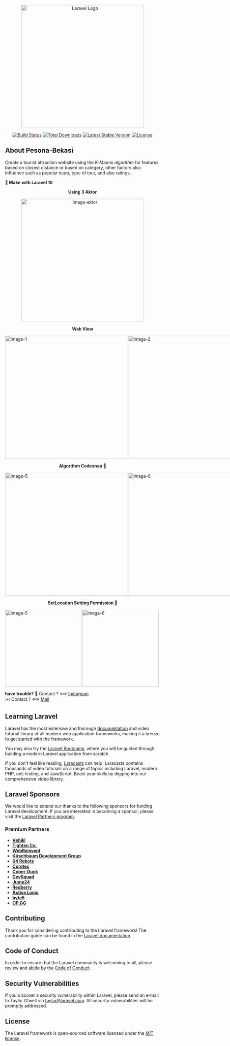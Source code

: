 <p align="center"><a href="https://laravel.com" target="_blank"><img src="https://raw.githubusercontent.com/laravel/art/master/logo-lockup/5%20SVG/2%20CMYK/1%20Full%20Color/laravel-logolockup-cmyk-red.svg" width="400" alt="Laravel Logo"></a></p>

<p align="center">
<a href="https://github.com/laravel/framework/actions"><img src="https://github.com/laravel/framework/workflows/tests/badge.svg" alt="Build Status"></a>
<a href="https://packagist.org/packages/laravel/framework"><img src="https://img.shields.io/packagist/dt/laravel/framework" alt="Total Downloads"></a>
<a href="https://packagist.org/packages/laravel/framework"><img src="https://img.shields.io/packagist/v/laravel/framework" alt="Latest Stable Version"></a>
<a href="https://packagist.org/packages/laravel/framework"><img src="https://img.shields.io/packagist/l/laravel/framework" alt="License"></a>
</p>

## About Pesona-Bekasi

Create a tourist attraction website using the <i>K-Means algorithm</i> for features based on closest distance or based on category, other factors also influence such as popular tours, type of tour, and also ratings.

**📌 Make with Laravel 10**

<p align="center"> <b>Using 3 Aktor</b> </p>

<p align="center">
  <img src="https://github.com/user-attachments/assets/d3364eb3-74c4-42ef-bb12-fe0f2947976d" width="400" alt="image-aktor">
</p>

<p align="center"> <b>Web View</b> </p>

<p style="display:flex">
  <img src="https://github.com/user-attachments/assets/94962234-35a6-400f-b43b-459af5cc429e" width="400" alt="image-1">
  <img src="https://github.com/user-attachments/assets/ced82965-a6d9-4a06-b5fc-ee814097b2bd" width="400" alt="image-2">
  <img src="https://github.com/user-attachments/assets/e3be5e13-a1b5-4699-bc0c-bb84822d29e6" width="400" alt="image-3">
  <img src="https://github.com/user-attachments/assets/0c8df69e-ba25-4315-af5f-a373aa6618c6" width="400" alt="image-4">
</p>

<p align="center"> <b>Algorithm Codesnap 📸</b> </p>

<p style="display:flex">
  <img src="https://github.com/user-attachments/assets/f6aa3763-4428-4b8b-972c-1360d2b91414" width="400" height="400" alt="image-5">
  <img src="https://github.com/user-attachments/assets/f444294c-21e9-40a7-a071-3d4602b576bf" width="400" height="400" alt="image-6">
</p>

<p align="center"> <b>SetLocation Setting Permission 🔐</b> </p>

<p style="display:flex">
  <img src="https://github.com/user-attachments/assets/2c09bdcd-8c61-4af1-a95c-6766e39ec05b" width="250" height="250" alt="image-5">
  <img src="https://github.com/user-attachments/assets/18c2d858-9385-46b4-a0eb-bfea56b36013" width="250" height="250" alt="image-6">
</p>

**have trouble?**
📲 Contact ? <==> <a href="https://www.instagram.com/spacecode.id/" target="_blank">Instagram</a> <br>
✉️ Contact ? <==> <a href="mailto:im.afjani@gmail.com" target="_blank">Mail</a>

## Learning Laravel

Laravel has the most extensive and thorough [documentation](https://laravel.com/docs) and video tutorial library of all modern web application frameworks, making it a breeze to get started with the framework.

You may also try the [Laravel Bootcamp](https://bootcamp.laravel.com), where you will be guided through building a modern Laravel application from scratch.

If you don't feel like reading, [Laracasts](https://laracasts.com) can help. Laracasts contains thousands of video tutorials on a range of topics including Laravel, modern PHP, unit testing, and JavaScript. Boost your skills by digging into our comprehensive video library.

## Laravel Sponsors

We would like to extend our thanks to the following sponsors for funding Laravel development. If you are interested in becoming a sponsor, please visit the [Laravel Partners program](https://partners.laravel.com).

### Premium Partners

- **[Vehikl](https://vehikl.com/)**
- **[Tighten Co.](https://tighten.co)**
- **[WebReinvent](https://webreinvent.com/)**
- **[Kirschbaum Development Group](https://kirschbaumdevelopment.com)**
- **[64 Robots](https://64robots.com)**
- **[Curotec](https://www.curotec.com/services/technologies/laravel/)**
- **[Cyber-Duck](https://cyber-duck.co.uk)**
- **[DevSquad](https://devsquad.com/hire-laravel-developers)**
- **[Jump24](https://jump24.co.uk)**
- **[Redberry](https://redberry.international/laravel/)**
- **[Active Logic](https://activelogic.com)**
- **[byte5](https://byte5.de)**
- **[OP.GG](https://op.gg)**

## Contributing

Thank you for considering contributing to the Laravel framework! The contribution guide can be found in the [Laravel documentation](https://laravel.com/docs/contributions).

## Code of Conduct

In order to ensure that the Laravel community is welcoming to all, please review and abide by the [Code of Conduct](https://laravel.com/docs/contributions#code-of-conduct).

## Security Vulnerabilities

If you discover a security vulnerability within Laravel, please send an e-mail to Taylor Otwell via [taylor@laravel.com](mailto:taylor@laravel.com). All security vulnerabilities will be promptly addressed.

## License

The Laravel framework is open-sourced software licensed under the [MIT license](https://opensource.org/licenses/MIT).
